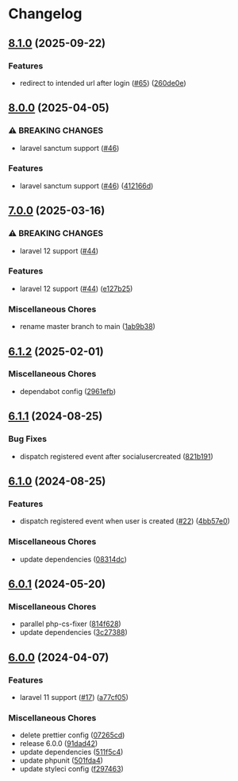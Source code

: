 # Changelog

## [8.1.0](https://github.com/audunru/social-accounts/compare/v8.0.0...v8.1.0) (2025-09-22)


### Features

* redirect to intended url after login ([#65](https://github.com/audunru/social-accounts/issues/65)) ([260de0e](https://github.com/audunru/social-accounts/commit/260de0e10cb1c6cf95e0421df5c9afaec9b00351))

## [8.0.0](https://github.com/audunru/social-accounts/compare/v7.0.0...v8.0.0) (2025-04-05)


### ⚠ BREAKING CHANGES

* laravel sanctum support ([#46](https://github.com/audunru/social-accounts/issues/46))

### Features

* laravel sanctum support ([#46](https://github.com/audunru/social-accounts/issues/46)) ([412166d](https://github.com/audunru/social-accounts/commit/412166d117f5cad817d96cc3c2e578a63b20f905))

## [7.0.0](https://github.com/audunru/social-accounts/compare/v6.1.2...v7.0.0) (2025-03-16)


### ⚠ BREAKING CHANGES

* laravel 12 support ([#44](https://github.com/audunru/social-accounts/issues/44))

### Features

* laravel 12 support ([#44](https://github.com/audunru/social-accounts/issues/44)) ([e127b25](https://github.com/audunru/social-accounts/commit/e127b25dbcad49aa0385e8f9effb67eb6f1703f5))


### Miscellaneous Chores

* rename master branch to main ([1ab9b38](https://github.com/audunru/social-accounts/commit/1ab9b38fd959311177ec273191e44692ef2394e1))

## [6.1.2](https://github.com/audunru/social-accounts/compare/v6.1.1...v6.1.2) (2025-02-01)


### Miscellaneous Chores

* dependabot config ([2961efb](https://github.com/audunru/social-accounts/commit/2961efbe1201cdad61a64263205a42e7362e424a))

## [6.1.1](https://github.com/audunru/social-accounts/compare/v6.1.0...v6.1.1) (2024-08-25)


### Bug Fixes

* dispatch registered event after socialusercreated ([821b191](https://github.com/audunru/social-accounts/commit/821b191619ff442cd6d4c7df404471020e9f699b))

## [6.1.0](https://github.com/audunru/social-accounts/compare/v6.0.1...v6.1.0) (2024-08-25)


### Features

* dispatch registered event when user is created ([#22](https://github.com/audunru/social-accounts/issues/22)) ([4bb57e0](https://github.com/audunru/social-accounts/commit/4bb57e0f310015029af8966ed2c47d39d7849883))


### Miscellaneous Chores

* update dependencies ([08314dc](https://github.com/audunru/social-accounts/commit/08314dce7a2e1565b4ecbaf20e7036aa982d2009))

## [6.0.1](https://github.com/audunru/social-accounts/compare/v6.0.0...v6.0.1) (2024-05-20)


### Miscellaneous Chores

* parallel php-cs-fixer ([814f628](https://github.com/audunru/social-accounts/commit/814f6281f5148e559bcd01336dea3f600e37bc3d))
* update dependencies ([3c27388](https://github.com/audunru/social-accounts/commit/3c27388d8ee9afc3e88687a7dd15a8f7832bf4a6))

## [6.0.0](https://github.com/audunru/social-accounts/compare/v5.0.0...v6.0.0) (2024-04-07)


### Features

* laravel 11 support ([#17](https://github.com/audunru/social-accounts/issues/17)) ([a77cf05](https://github.com/audunru/social-accounts/commit/a77cf05e89c145d37ed3e68e36848c7d7e17be62))


### Miscellaneous Chores

* delete prettier config ([07265cd](https://github.com/audunru/social-accounts/commit/07265cdf26a9f789cb04fb571b82917ed8150e8e))
* release 6.0.0 ([91dad42](https://github.com/audunru/social-accounts/commit/91dad42ffeb3868f3a019db07f7179e298b40a7f))
* update dependencies ([511f5c4](https://github.com/audunru/social-accounts/commit/511f5c4b14dc93d7a2da7f4aacdd7ad20ccdcb2b))
* update phpunit ([501fda4](https://github.com/audunru/social-accounts/commit/501fda4db6616452260cbb11d65d40f6ea33fa17))
* update styleci config ([f297463](https://github.com/audunru/social-accounts/commit/f297463ca0be48b736a50a4a418532ee084fb2ac))
